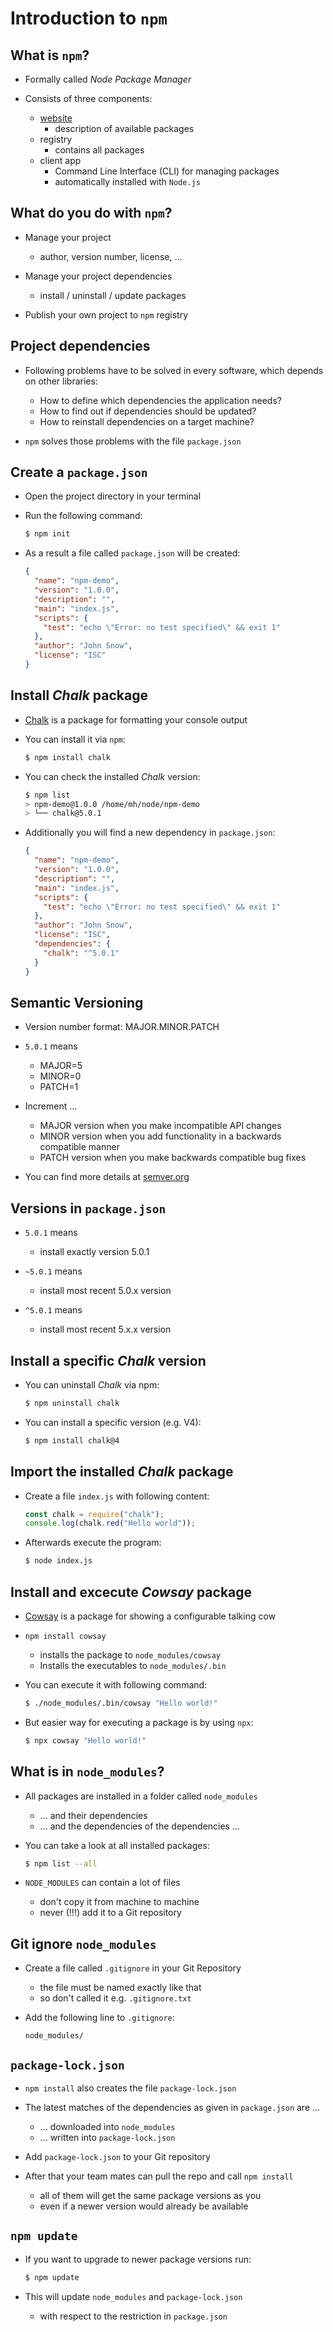 # Introduction to `npm`

## What is `npm`?

- Formally called _Node Package Manager_

- Consists of three components:
  - [website](https://www.npmjs.com)
    - description of available packages
  - registry
    - contains all packages
  - client app
    - Command Line Interface (CLI) for managing packages
    - automatically installed with `Node.js`

## What do you do with `npm`?

- Manage your project
  - author, version number, license, ...

- Manage your project dependencies
  - install / uninstall / update packages
  
- Publish your own project to `npm` registry

## Project dependencies

- Following problems have to be solved in every software, which depends on other libraries:
  - How to define which dependencies the application needs?
  - How to find out if dependencies should be updated?
  - How to reinstall dependencies on a target machine?

- `npm` solves those problems with the file `package.json`

## Create a `package.json`

- Open the project directory in your terminal

- Run the following command:

  ```bash
  $ npm init
  ```

- As a result a file called `package.json` will be created:
  ```json [2|3|4|5|6-8|9|10]
  {
    "name": "npm-demo",
    "version": "1.0.0",
    "description": "",
    "main": "index.js",
    "scripts": {
      "test": "echo \"Error: no test specified\" && exit 1"
    },
    "author": "John Snow",
    "license": "ISC"
  }
  ```
  
## Install _Chalk_ package

- [Chalk](https://www.npmjs.com/package/chalk) is a package for formatting your console output

- You can install it via `npm`:

  ```bash
  $ npm install chalk
  ```
  
- You can check the installed _Chalk_ version:

  ```bash [1|2-3]
  $ npm list
  > npm-demo@1.0.0 /home/mh/node/npm-demo
  > └── chalk@5.0.1
  ```
  <!---->

- Additionally you will find a new dependency in `package.json`:

  ```json [11-13]
  {
    "name": "npm-demo",
    "version": "1.0.0",
    "description": "",
    "main": "index.js",
    "scripts": {
      "test": "echo \"Error: no test specified\" && exit 1"
    },
    "author": "John Snow",
    "license": "ISC",
    "dependencies": {
      "chalk": "^5.0.1"
    }
  }
  ```

## Semantic Versioning

- Version number format: MAJOR.MINOR.PATCH

- `5.0.1` means
  - MAJOR=5
  - MINOR=0
  - PATCH=1
  <!---->

- Increment …
  - MAJOR version when you make incompatible API changes
  - MINOR version when you add functionality in a backwards compatible manner
  - PATCH version when you make backwards compatible bug fixes

- You can find more details at [semver.org](semver.org)

## Versions in `package.json`

- `5.0.1` means
  - install exactly version 5.0.1

- `~5.0.1` means
  - install most recent 5.0.x version
  
- `^5.0.1` means
  - install most recent 5.x.x version

## Install a specific _Chalk_ version

- You can uninstall *Chalk* via npm:

  ```bash
  $ npm uninstall chalk
  ```

- You can install a specific version (e.g. V4):

  ```bash
  $ npm install chalk@4
  ```

## Import the installed _Chalk_ package

- Create a file `index.js` with following content:

  ```javascript
  const chalk = require("chalk");
  console.log(chalk.red("Hello world"));
  ```

- Afterwards execute the program:

  ```bash
  $ node index.js
  ```

## Install and excecute _Cowsay_ package

- [Cowsay](https://www.npmjs.com/package/cowsay) is a package for showing a configurable talking cow

- `npm install cowsay`
  - installs the package to `node_modules/cowsay`
  - Installs the executables to `node_modules/.bin`
  
- You can execute it with following command:

  ```bash
  $ ./node_modules/.bin/cowsay "Hello world!"
  ```

- But easier way for executing a package is by using `npx`:

  ```bash
  $ npx cowsay "Hello world!"
  ```

## What is in `node_modules`?

- All packages are installed in a folder called  `node_modules`
  - ... and their dependencies
  - ... and the dependencies of the dependencies ...
  
- You can take a look at all installed packages:
  ```bash
  $ npm list --all
  ```
  
- `NODE_MODULES` can contain a lot of files
  - don't copy it from machine to machine
  - never (!!!) add it to a Git repository

## Git ignore `node_modules`

- Create a file called `.gitignore` in your Git Repository
  - the file must be named exactly like that
  - so don't called it e.g. `.gitignore.txt`

- Add the following line to `.gitignore`:

  ```
  node_modules/
  ```

## `package-lock.json`

- `npm install` also creates the file `package-lock.json`

- The latest matches of the dependencies as given in `package.json` are ...
  - ... downloaded into `node_modules`
  - ... written into `package-lock.json`

  <!---->

- Add `package-lock.json` to your Git repository

- After that your team mates can pull the repo and call `npm install`
  - all of them will get the same package versions as you
  - even if a newer version would already be available

## `npm update`

- If you want to upgrade to newer package versions run:

  ```bash
  $ npm update
  ```

- This will update `node_modules` and `package-lock.json`
  - with respect to the restriction in `package.json`

  
